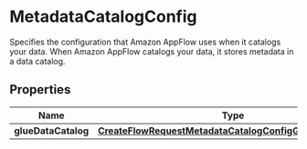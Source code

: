 

# MetadataCatalogConfig

Specifies the configuration that Amazon AppFlow uses when it catalogs your data. When Amazon AppFlow catalogs your data, it stores metadata in a data catalog.

## Properties

| Name | Type | Description | Notes |
|------------ | ------------- | ------------- | -------------|
|**glueDataCatalog** | [**CreateFlowRequestMetadataCatalogConfigGlueDataCatalog**](CreateFlowRequestMetadataCatalogConfigGlueDataCatalog.md) |  |  [optional] |



